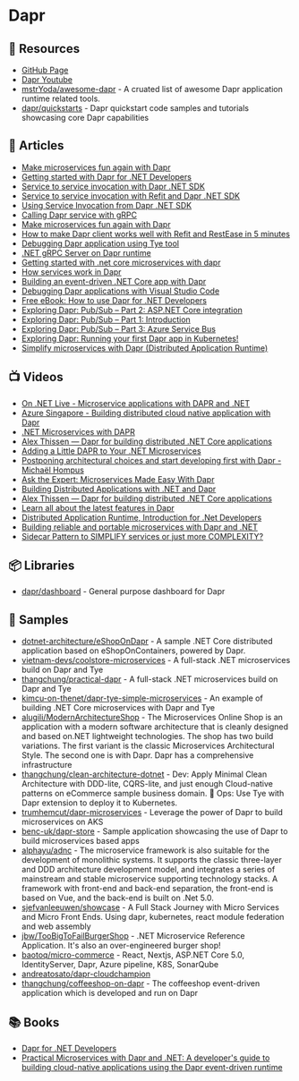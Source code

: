 	
# Dapr

## 📘 Resources
- [GitHub Page](https://github.com/dapr/dapr)
- [Dapr Youtube](https://www.youtube.com/channel/UCtpSQ9BLB_3EXdWAUQYwnRA/videos)
- [mstrYoda/awesome-dapr](https://github.com/mstrYoda/awesome-dapr) - A cruated list of awesome Dapr application runtime related tools.
- [dapr/quickstarts](https://github.com/dapr/quickstarts) - Dapr quickstart code samples and tutorials showcasing core Dapr capabilities

## 📕 Articles
- [Make microservices fun again with Dapr](https://daveabrock.com/2021/04/29/meet-dapr)
- [Getting started with Dapr for .NET Developers](https://laurentkempe.com/2021/03/09/getting-started-with-dapr-for-dotnet-developers/)
- [Service to service invocation with Dapr .NET SDK](https://laurentkempe.com/2021/03/16/service-to-service-invocation-with-dapr-dotnet-sdk/)
- [Service to service invocation with Refit and Dapr .NET SDK](https://laurentkempe.com/2021/03/18/service-to-service-invocation-with-refit-and-dapr-dotnet-sdk/)
- [Using Service Invocation from Dapr .NET SDK](https://laurentkempe.com/2021/03/11/using-service-invocation-from-dapr-dotnet-sdk/)
- [Calling Dapr service with gRPC](https://laurentkempe.com/2021/03/25/calling-dapr-service-with-grpc/)
- [Make microservices fun again with Dapr](https://www.daveabrock.com/2021/04/29/meet-dapr/)
- [How to make Dapr client works well with Refit and RestEase in 5 minutes](https://dev.to/thangchung/how-to-make-dapr-client-works-well-with-refit-and-restease-40m)
- [Debugging Dapr application using Tye tool](https://dev.to/thangchung/debugging-dapr-application-using-tye-tool-1djb)
- [.NET gRPC Server on Dapr runtime](https://dev.to/thangchung/net-grpc-server-on-dapr-runtime-3ba6)
- [Getting started with .net core microservices with dapr](https://garywoodfine.com/getting-started-with-net-core-microservices-with-dapr/)
- [How services work in Dapr](https://garywoodfine.com/how-services-work-in-dapr/)
- [Building an event-driven .NET Core app with Dapr](https://medium.com/polarsquad/building-an-event-driven-net-core-app-with-dapr-58cc83ab120b)
- [Debugging Dapr applications with Visual Studio Code](https://blog.ehn.nu/2020/03/debugging-dapr-applications-with-visual-studio-code/)
- [Free eBook: How to use Dapr for .NET Developers](https://www.hanselman.com/blog/free-ebook-how-to-use-dapr-for-net-developers)
- [Exploring Dapr: Pub/Sub – Part 2: ASP.NET Core integration](https://yourazurecoach.com/2019/12/27/exploring-dapr-pub-sub-part-2-asp-net-core-integration/)
- [Exploring Dapr: Pub/Sub – Part 1: Introduction](https://yourazurecoach.com/2019/12/26/exploring-dapr-pub-sub-part-1-introduction/)
- [Exploring Dapr: Pub/Sub – Part 3: Azure Service Bus](https://yourazurecoach.com/2019/12/27/exploring-dapr-pub-sub-part-3-azure-service-bus/)
- [Exploring Dapr: Running your first Dapr app in Kubernetes!](https://yourazurecoach.com/2019/12/30/exploring-dapr-running-your-first-dapr-app-in-kubernetes/)
- [Simplify microservices with Dapr (Distributed Application Runtime)](https://www.gatevnotes.com/simplify-microservices-development-with-dapr-distributed-application-runtime/)

## 📺 Videos
- [On .NET Live - Microservice applications with DAPR and .NET](https://www.youtube.com/watch?v=kIfmwmJHNMs)
- [Azure Singapore - Building distributed cloud native application with Dapr](https://www.youtube.com/watch?v=w_SaZ-e_1Vg)
- [.NET Microservices with DAPR](https://channel9.msdn.com/Shows/On-NET/NET-Microservices-with-DAPR)
- [Alex Thissen — Dapr for building distributed .NET Core applications](https://www.youtube.com/watch?v=FyFr5HzsQXE)
- [Adding a Little DAPR to Your .NET Microservices](https://channel9.msdn.com/Events/dotnetConf/Focus-on-Microservices/Adding-a-Little-DAPR-to-Your-NET-Microservices)
- [Postponing architectural choices and start developing first with Dapr - Michaël Hompus](https://www.youtube.com/watch?v=biT5-mQ2ekc)
- [Ask the Expert: Microservices Made Easy With Dapr](https://www.youtube.com/watch?v=KOpKW11-mg8)
- [Building Distributed Applications with .NET and Dapr](https://www.youtube.com/watch?v=4vUBnlEr4p4)
- [Alex Thissen — Dapr for building distributed .NET Core applications](https://www.youtube.com/watch?v=FyFr5HzsQXE)
- [Learn all about the latest features in Dapr](https://www.youtube.com/watch?v=I7A1bdoKV5M)
- [Distributed Application Runtime, Introduction for .Net Developers](https://www.youtube.com/watch?v=ruQFIPZl2QM)
- [Building reliable and portable microservices with Dapr and .NET](https://www.youtube.com/watch?v=Cb0tyU9uSLQ)
- [Sidecar Pattern to SIMPLIFY services or just more COMPLEXITY?](https://www.youtube.com/watch?v=9zAjtcf9Wyo)
## 📦 Libraries
- [dapr/dashboard](https://github.com/dapr/dashboard) - General purpose dashboard for Dapr

## 🚀 Samples
- [dotnet-architecture/eShopOnDapr](https://github.com/dotnet-architecture/eShopOnDapr) - A sample .NET Core distributed application based on eShopOnContainers, powered by Dapr.
- [vietnam-devs/coolstore-microservices](https://github.com/vietnam-devs/coolstore-microservices) - A full-stack .NET microservices build on Dapr and Tye
- [thangchung/practical-dapr](https://github.com/thangchung/practical-dapr) - A full-stack .NET microservices build on Dapr and Tye
- [kimcu-on-thenet/dapr-tye-simple-microservices](https://github.com/kimcu-on-thenet/dapr-tye-simple-microservices) - An example of building .NET Core microservices with Dapr and Tye
- [alugili/ModernArchitectureShop](https://github.com/alugili/ModernArchitectureShop) - The Microservices Online Shop is an application with a modern software architecture that is cleanly designed and based on.NET lightweight technologies. The shop has two build variations. The first variant is the classic Microservices Architectural Style. The second one is with Dapr. Dapr has a comprehensive infrastructure
- [thangchung/clean-architecture-dotnet](https://github.com/thangchung/clean-architecture-dotnet) - Dev: Apply Minimal Clean Architecture with DDD-lite, CQRS-lite, and just enough Cloud-native patterns on eCommerce sample business domain. 🍻 Ops: Use Tye with Dapr extension to deploy it to Kubernetes.
- [trumhemcut/dapr-microservices](https://github.com/trumhemcut/dapr-microservices) - Leverage the power of Dapr to build microservices on AKS
- [benc-uk/dapr-store](https://github.com/benc-uk/dapr-store) - Sample application showcasing the use of Dapr to build microservices based apps
- [alphayu/adnc](https://github.com/alphayu/adnc) - The microservice framework is also suitable for the development of monolithic systems. It supports the classic three-layer and DDD architecture development model, and integrates a series of mainstream and stable microservice supporting technology stacks. A framework with front-end and back-end separation, the front-end is based on Vue, and the back-end is built on .Net 5.0.
- [sjefvanleeuwen/showcase](https://github.com/sjefvanleeuwen/showcase) - A Full Stack Journey with Micro Services and Micro Front Ends. Using dapr, kubernetes, react module federation and web assembly
- [jbw/TooBigToFailBurgerShop](https://github.com/jbw/TooBigToFailBurgerShop) - .NET Microservice Reference Application. It's also an over-engineered burger shop!
- [baotoq/micro-commerce](https://github.com/baotoq/micro-commerce) - React, Nextjs, ASP.NET Core 5.0, IdentityServer, Dapr, Azure pipeline, K8S, SonarQube
- [andreatosato/dapr-cloudchampion](https://github.com/andreatosato/dapr-cloudchampion)
- [thangchung/coffeeshop-on-dapr](https://github.com/thangchung/coffeeshop-on-dapr) - The coffeeshop event-driven application which is developed and run on Dapr

## 📚 Books
- [Dapr for .NET Developers](https://docs.microsoft.com/en-us/dotnet/architecture/dapr-for-net-developers/?WT.mc_id=-blog-scottha)
- [Practical Microservices with Dapr and .NET: A developer's guide to building cloud-native applications using the Dapr event-driven runtime](https://www.amazon.com/Practical-Microservices-Dapr-NET-cloud-native-ebook/dp/B08P5L81X8/)

 